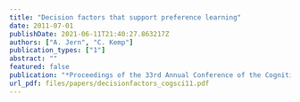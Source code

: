 ```yaml
---
title: "Decision factors that support preference learning"
date: 2011-07-01
publishDate: 2021-06-11T21:40:27.863217Z
authors: ["A. Jern", "C. Kemp"]
publication_types: ["1"]
abstract: ""
featured: false
publication: "*Proceedings of the 33rd Annual Conference of the Cognitive Science Society*"
url_pdf: files/papers/decisionfactors_cogsci11.pdf
---
```


